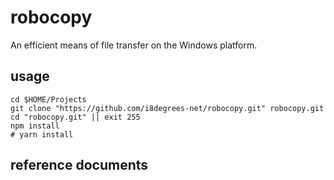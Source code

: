 # robocopy

An efficient means of file transfer on the Windows platform.

## usage

```shell
cd $HOME/Projects
git clone "https://github.com/i8degrees-net/robocopy.git" robocopy.git
cd "robocopy.git" || exit 255
npm install
# yarn install
```

## reference documents

